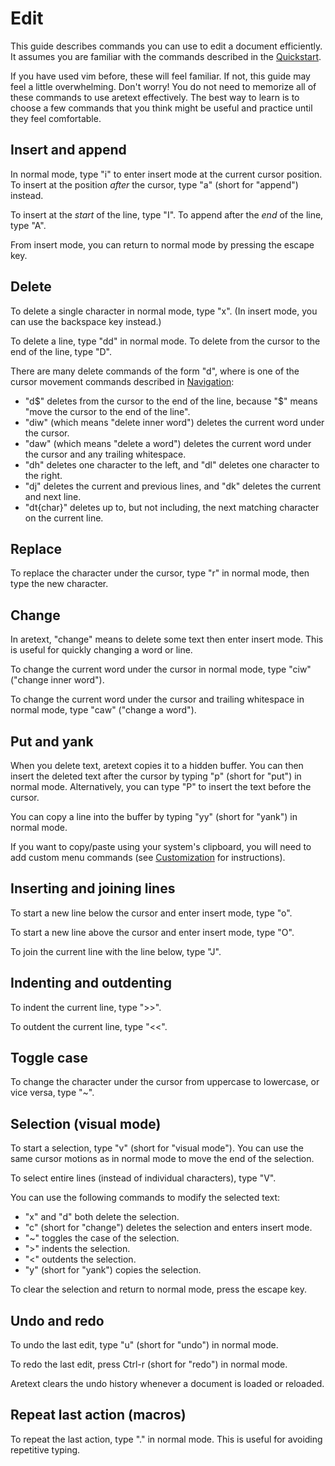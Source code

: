 Edit
====

This guide describes commands you can use to edit a document efficiently. It assumes you are familiar with the commands described in the [Quickstart](quickstart.md).

If you have used vim before, these will feel familiar. If not, this guide may feel a little overwhelming. Don't worry! You do not need to memorize all of these commands to use aretext effectively. The best way to learn is to choose a few commands that you think might be useful and practice until they feel comfortable.

Insert and append
-----------------

In normal mode, type "i" to enter insert mode at the current cursor position. To insert at the position *after* the cursor, type "a" (short for "append") instead.

To insert at the *start* of the line, type "I". To append after the *end* of the line, type "A".

From insert mode, you can return to normal mode by pressing the escape key.

Delete
------

To delete a single character in normal mode, type "x". (In insert mode, you can use the backspace key instead.)

To delete a line, type "dd" in normal mode. To delete from the cursor to the end of the line, type "D".

There are many delete commands of the form "d<motion>", where <motion> is one of the cursor movement commands described in [Navigation](navigation.md):

-	"d$" deletes from the cursor to the end of the line, because "$" means "move the cursor to the end of the line".
-	"diw" (which means "delete inner word") deletes the current word under the cursor.
-	"daw" (which means "delete a word") deletes the current word under the cursor and any trailing whitespace.
-	"dh" deletes one character to the left, and "dl" deletes one character to the right.
-	"dj" deletes the current and previous lines, and "dk" deletes the current and next line.
-	"dt\{char\}" deletes up to, but not including, the next matching character on the current line.

Replace
-------

To replace the character under the cursor, type "r" in normal mode, then type the new character.

Change
------

In aretext, "change" means to delete some text then enter insert mode. This is useful for quickly changing a word or line.

To change the current word under the cursor in normal mode, type "ciw" ("change inner word").

To change the current word under the cursor and trailing whitespace in normal mode, type "caw" ("change a word").

Put and yank
------------

When you delete text, aretext copies it to a hidden buffer. You can then insert the deleted text after the cursor by typing "p" (short for "put") in normal mode. Alternatively, you can type "P" to insert the text before the cursor.

You can copy a line into the buffer by typing "yy" (short for "yank") in normal mode.

If you want to copy/paste using your system's clipboard, you will need to add custom menu commands (see [Customization](customization.md) for instructions).

Inserting and joining lines
---------------------------

To start a new line below the cursor and enter insert mode, type "o".

To start a new line above the cursor and enter insert mode, type "O".

To join the current line with the line below, type "J".

Indenting and outdenting
------------------------

To indent the current line, type ">>".

To outdent the current line, type "\<<".

Toggle case
-----------

To change the character under the cursor from uppercase to lowercase, or vice versa, type "~".

Selection (visual mode)
-----------------------

To start a selection, type "v" (short for "visual mode"). You can use the same cursor motions as in normal mode to move the end of the selection.

To select entire lines (instead of individual characters), type "V".

You can use the following commands to modify the selected text:

-	"x" and "d" both delete the selection.
-	"c" (short for "change") deletes the selection and enters insert mode.
-	"~" toggles the case of the selection.
-	">" indents the selection.
-	"<" outdents the selection.
-	"y" (short for "yank") copies the selection.

To clear the selection and return to normal mode, press the escape key.

Undo and redo
-------------

To undo the last edit, type "u" (short for "undo") in normal mode.

To redo the last edit, press Ctrl-r (short for "redo") in normal mode.

Aretext clears the undo history whenever a document is loaded or reloaded.

Repeat last action (macros)
---------------------------

To repeat the last action, type "." in normal mode. This is useful for avoiding repetitive typing.
